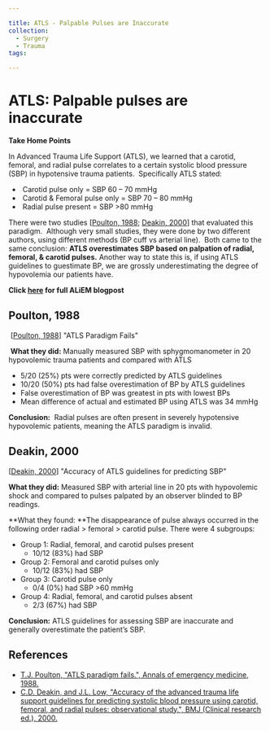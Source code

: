 ```yaml
---

title: ATLS - Palpable Pulses are Inaccurate
collection:
  - Surgery
  - Trauma
tags:

---
```



# ATLS: Palpable pulses are inaccurate

**Take Home Points**

In Advanced Trauma Life Support (ATLS), we learned that a carotid, femoral, and radial pulse correlates to a certain systolic blood pressure (SBP) in hypotensive trauma patients.  Specifically ATLS stated:

-    Carotid pulse only = SBP 60 – 70 mmHg
-    Carotid & Femoral pulse only = SBP 70 – 80 mmHg
-    Radial pulse present = SBP &gt;80 mmHg

There were two studies \[[Poulton, 1988](http://www.ncbi.nlm.nih.gov/pubmed/3337405); [Deakin, 2000](http://www.ncbi.nlm.nih.gov/pubmed/10987771)\] that evaluated this paradigm.  Although very small studies, they were done by two different authors, using different methods (BP cuff vs arterial line).  Both came to the same conclusion: **ATLS overestimates SBP based on palpation of radial, femoral, & carotid pulses.** Another way to state this is, if using ATLS guidelines to guestimate BP, we are grossly underestimating the degree of hypovolemia our patients have.

**Click [here](http://academiclifeinem.com/is-atls-wrong-about-palpable-blood-pressure-estimates/) for full ALiEM blogpost**

## Poulton, 1988

 \[[Poulton, 1988](http://www.ncbi.nlm.nih.gov/pubmed/3337405)\] "ATLS Paradigm Fails"

 **What they did:** Manually measured SBP with sphygmomanometer in 20 hypovolemic trauma patients and compared with ATLS
-   5/20 (25%) pts were correctly predicted by ATLS guidelines
-   10/20 (50%) pts had false overestimation of BP by ATLS guidelines
-   False overestimation of BP was greatest in pts with lowest BPs
-   Mean difference of actual and estimated BP using ATLS was 34 mmHg

**Conclusion:**  Radial pulses are often present in severely hypotensive hypovolemic patients, meaning the ATLS paradigm is invalid.

## Deakin, 2000

\[[Deakin, 2000](http://www.ncbi.nlm.nih.gov/pubmed/10987771)\] "Accuracy of ATLS guidelines for predicting SBP"

**What they did:** Measured SBP with arterial line in 20 pts with hypovolemic shock and compared to pulses palpated by an observer blinded to BP readings.

**What they found: **The disappearance of pulse always occurred in the following order radial &gt; femoral &gt; carotid pulse. There were 4 subgroups:
-   Group 1: Radial, femoral, and carotid pulses present
    -   10/12 (83%) had SBP
-   Group 2: Femoral and carotid pulses only
    -   10/12 (83%) had SBP
-   Group 3: Carotid pulse only
    -   0/4 (0%) had SBP &gt;60 mmHg
-   Group 4: Radial, femoral, and carotid pulses absent
    -   2/3 (67%) had SBP

**Conclusion:** ATLS guidelines for assessing SBP are inaccurate and generally overestimate the patient’s SBP. 

## References

-   [T.J. Poulton, "ATLS paradigm fails.", Annals of emergency medicine, 1988.](http://www.ncbi.nlm.nih.gov/pubmed/3337405)
-   [C.D. Deakin, and J.L. Low, "Accuracy of the advanced trauma life support guidelines for predicting systolic blood pressure using carotid, femoral, and radial pulses: observational study.", BMJ (Clinical research ed.), 2000.](http://www.ncbi.nlm.nih.gov/pubmed/10987771)
